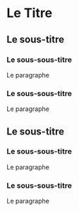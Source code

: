 <body>
	<h1>Le Titre</h1>
	<h2>Le sous-titre</h2>
	<h3>Le sous-sous-titre</h3>
	<p>Le paragraphe</p>
	<h3>Le sous-sous-titre</h3>
	<p>Le paragraphe</p>
	<h2>Le sous-titre</h2>
	<h3>Le sous-sous-titre</h3>
	<p>Le paragraphe</p>
	<h3>Le sous-sous-titre</h3>
	<p>Le paragraphe</p>
</body>
